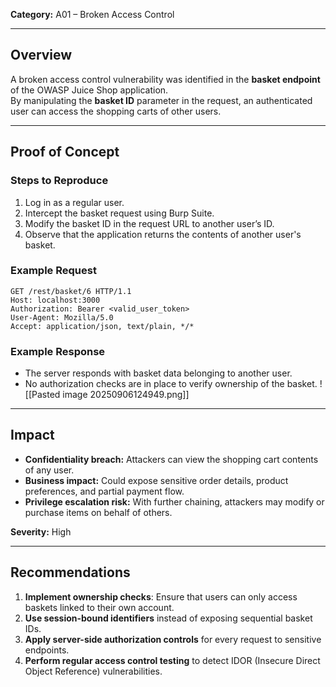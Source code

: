 **Category:** A01 – Broken Access Control

---
## Overview
A broken access control vulnerability was identified in the **basket endpoint** of the OWASP Juice Shop application.  
By manipulating the **basket ID** parameter in the request, an authenticated user can access the shopping carts of other users.

---
## Proof of Concept

### Steps to Reproduce
1. Log in as a regular user.  
2. Intercept the basket request using Burp Suite.  
3. Modify the basket ID in the request URL to another user’s ID.  
4. Observe that the application returns the contents of another user's basket.

### Example Request
```http
GET /rest/basket/6 HTTP/1.1
Host: localhost:3000
Authorization: Bearer <valid_user_token>
User-Agent: Mozilla/5.0
Accept: application/json, text/plain, */*
```

### Example Response
- The server responds with basket data belonging to another user.  
- No authorization checks are in place to verify ownership of the basket.
![[Pasted image 20250906124949.png]]
---
## Impact
- **Confidentiality breach:** Attackers can view the shopping cart contents of any user.  
- **Business impact:** Could expose sensitive order details, product preferences, and partial payment flow.  
- **Privilege escalation risk:** With further chaining, attackers may modify or purchase items on behalf of others.  

**Severity:** High

---
## Recommendations
1. **Implement ownership checks**: Ensure that users can only access baskets linked to their own account.  
2. **Use session-bound identifiers** instead of exposing sequential basket IDs.  
3. **Apply server-side authorization controls** for every request to sensitive endpoints.  
4. **Perform regular access control testing** to detect IDOR (Insecure Direct Object Reference) vulnerabilities.  

